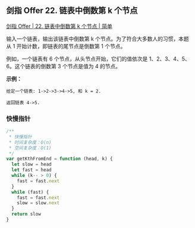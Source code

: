 ## 剑指 Offer 22. 链表中倒数第 k 个节点

[剑指 Offer | 22. 链表中倒数第 k 个节点 | 简单](https://leetcode-cn.com/problems/lian-biao-zhong-dao-shu-di-kge-jie-dian-lcof/)

输入一个链表，输出该链表中倒数第 k 个节点。为了符合大多数人的习惯，本题从 1 开始计数，即链表的尾节点是倒数第 1 个节点。

例如，一个链表有 6 个节点，从头节点开始，它们的值依次是 1、2、3、4、5、6。这个链表的倒数第 3 个节点是值为 4 的节点。

**示例：**

```
给定一个链表: 1->2->3->4->5, 和 k = 2.

返回链表 4->5.
```

### 快慢指针

```js
/**
 * 快慢指针
 * 时间复杂度：O(n)
 * 空间复杂度：O(1)
 */
var getKthFromEnd = function (head, k) {
  let slow = head
  let fast = head
  while (k-- > 0) {
    fast = fast.next
  }
  while (fast) {
    fast = fast.next
    slow = slow.next
  }
  return slow
}
```
